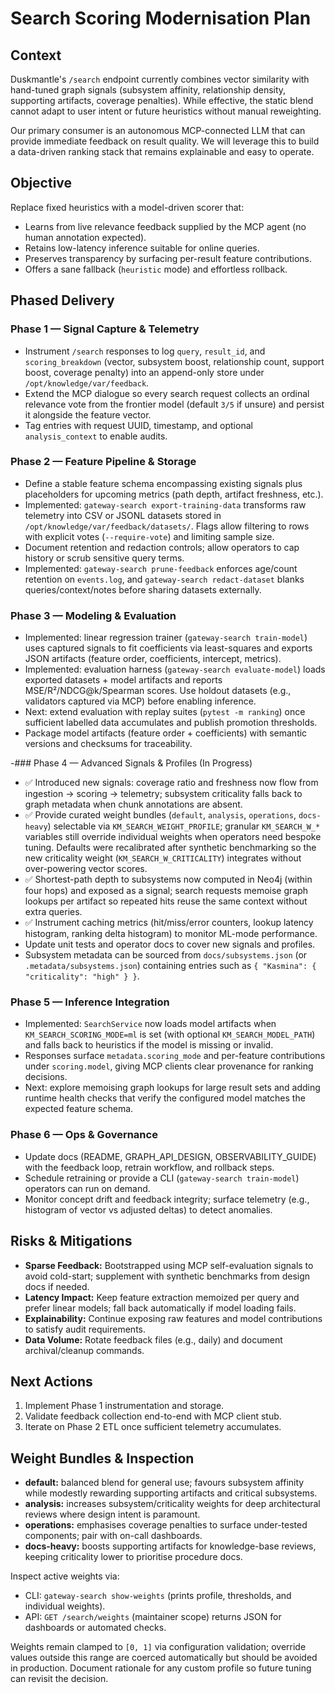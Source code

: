 # Search Scoring Modernisation Plan

## Context

Duskmantle's `/search` endpoint currently combines vector similarity with hand-tuned graph signals (subsystem affinity, relationship density, supporting artifacts, coverage penalties). While effective, the static blend cannot adapt to user intent or future heuristics without manual reweighting.

Our primary consumer is an autonomous MCP-connected LLM that can provide immediate feedback on result quality. We will leverage this to build a data-driven ranking stack that remains explainable and easy to operate.

## Objective

Replace fixed heuristics with a model-driven scorer that:

- Learns from live relevance feedback supplied by the MCP agent (no human annotation expected).
- Retains low-latency inference suitable for online queries.
- Preserves transparency by surfacing per-result feature contributions.
- Offers a sane fallback (`heuristic` mode) and effortless rollback.

## Phased Delivery

### Phase 1 — Signal Capture & Telemetry

- Instrument `/search` responses to log `query`, `result_id`, and `scoring_breakdown` (vector, subsystem boost, relationship count, support boost, coverage penalty) into an append-only store under `/opt/knowledge/var/feedback`.
- Extend the MCP dialogue so every search request collects an ordinal relevance vote from the frontier model (default `3/5` if unsure) and persist it alongside the feature vector.
- Tag entries with request UUID, timestamp, and optional `analysis_context` to enable audits.

### Phase 2 — Feature Pipeline & Storage

- Define a stable feature schema encompassing existing signals plus placeholders for upcoming metrics (path depth, artifact freshness, etc.).
- Implemented: `gateway-search export-training-data` transforms raw telemetry into CSV or JSONL datasets stored in `/opt/knowledge/var/feedback/datasets/`. Flags allow filtering to rows with explicit votes (`--require-vote`) and limiting sample size.
- Document retention and redaction controls; allow operators to cap history or scrub sensitive query terms.
- Implemented: `gateway-search prune-feedback` enforces age/count retention on `events.log`, and `gateway-search redact-dataset` blanks queries/context/notes before sharing datasets externally.

### Phase 3 — Modeling & Evaluation

- Implemented: linear regression trainer (`gateway-search train-model`) uses captured signals to fit coefficients via least-squares and exports JSON artifacts (feature order, coefficients, intercept, metrics).
- Implemented: evaluation harness (`gateway-search evaluate-model`) loads exported datasets + model artifacts and reports MSE/R²/NDCG@k/Spearman scores. Use holdout datasets (e.g., validators captured via MCP) before enabling inference.
- Next: extend evaluation with replay suites (`pytest -m ranking`) once sufficient labelled data accumulates and publish promotion thresholds.
- Package model artifacts (feature order + coefficients) with semantic versions and checksums for traceability.

-### Phase 4 — Advanced Signals & Profiles (In Progress)

- ✅ Introduced new signals: coverage ratio and freshness now flow from ingestion → scoring → telemetry; subsystem criticality falls back to graph metadata when chunk annotations are absent.
- ✅ Provide curated weight bundles (`default`, `analysis`, `operations`, `docs-heavy`) selectable via `KM_SEARCH_WEIGHT_PROFILE`; granular `KM_SEARCH_W_*` variables still override individual weights when operators need bespoke tuning. Defaults were recalibrated after synthetic benchmarking so the new criticality weight (`KM_SEARCH_W_CRITICALITY`) integrates without over-powering vector scores.
- ✅ Shortest-path depth to subsystems now computed in Neo4j (within four hops) and exposed as a signal; search requests memoise graph lookups per artifact so repeated hits reuse the same context without extra queries.
- ✅ Instrument caching metrics (hit/miss/error counters, lookup latency histogram, ranking delta histogram) to monitor ML-mode performance.
- Update unit tests and operator docs to cover new signals and profiles.
- Subsystem metadata can be sourced from `docs/subsystems.json` (or `.metadata/subsystems.json`) containing entries such as `{ "Kasmina": { "criticality": "high" } }`.

### Phase 5 — Inference Integration

- Implemented: `SearchService` now loads model artifacts when `KM_SEARCH_SCORING_MODE=ml` is set (with optional `KM_SEARCH_MODEL_PATH`) and falls back to heuristics if the model is missing or invalid.
- Responses surface `metadata.scoring_mode` and per-feature contributions under `scoring.model`, giving MCP clients clear provenance for ranking decisions.
- Next: explore memoising graph lookups for large result sets and adding runtime health checks that verify the configured model matches the expected feature schema.

### Phase 6 — Ops & Governance

- Update docs (README, GRAPH_API_DESIGN, OBSERVABILITY_GUIDE) with the feedback loop, retrain workflow, and rollback steps.
- Schedule retraining or provide a CLI (`gateway-search train-model`) operators can run on demand.
- Monitor concept drift and feedback integrity; surface telemetry (e.g., histogram of vector vs adjusted deltas) to detect anomalies.

## Risks & Mitigations

- **Sparse Feedback:** Bootstrapped using MCP self-evaluation signals to avoid cold-start; supplement with synthetic benchmarks from design docs if needed.
- **Latency Impact:** Keep feature extraction memoized per query and prefer linear models; fall back automatically if model loading fails.
- **Explainability:** Continue exposing raw features and model contributions to satisfy audit requirements.
- **Data Volume:** Rotate feedback files (e.g., daily) and document archival/cleanup commands.

## Next Actions

1. Implement Phase 1 instrumentation and storage.
2. Validate feedback collection end-to-end with MCP client stub.
3. Iterate on Phase 2 ETL once sufficient telemetry accumulates.

## Weight Bundles & Inspection

- **default:** balanced blend for general use; favours subsystem affinity while modestly rewarding supporting artifacts and critical subsystems.
- **analysis:** increases subsystem/criticality weights for deep architectural reviews where design intent is paramount.
- **operations:** emphasises coverage penalties to surface under-tested components; pair with on-call dashboards.
- **docs-heavy:** boosts supporting artifacts for knowledge-base reviews, keeping criticality lower to prioritise procedure docs.

Inspect active weights via:

- CLI: `gateway-search show-weights` (prints profile, thresholds, and individual weights).
- API: `GET /search/weights` (maintainer scope) returns JSON for dashboards or automated checks.

Weights remain clamped to `[0, 1]` via configuration validation; override values outside this range are coerced automatically but should be avoided in production. Document rationale for any custom profile so future tuning can revisit the decision.

